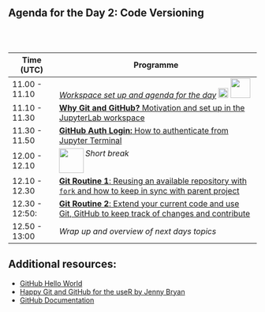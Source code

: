 <br/><br/>
## Agenda for the Day 2: Code Versioning
<br/><br/>

| Time (UTC)    | Programme       |
| ------------- | --------------------------------------------------------------------------- |
| 11.00 - 11.10 |  [_Workspace set up and agenda for the day_](workspace-setup.md) <img src="https://encrypted-tbn0.gstatic.com/images?q=tbn:ANd9GcQGO2P0vFlvhsDbmltsjjIWZMi1dQCduIkuwA&usqp=CAU"  width="20"> <img src="https://git-scm.com/images/logos/downloads/Git-Logo-1788C.png"  width="40"> |
| 11.10 - 11.30 | [**Why Git and GitHub?** Motivation and set up in the JupyterLab workspace](why-git-and-setup.md) |
| 11.30 - 11.50 | [**GitHub Auth Login:** How to authenticate from Jupyter Terminal](github-authenticate.md) |
| 12.00 - 12.10 | <img src="/../../img/coffee.png" width=50 align=left> _Short break_ |
| 12.10 - 12.30 | [**Git Routine 1**: Reusing an available repository with `fork` and how to keep in sync with parent project](keeping-your-repository-fork-in-sync.md) |
| 12.30 - 12:50:| [**Git Routine 2**: Extend your current code and use Git, GitHub to keep track of changes and contribute](the-add-push-git-routine.md) |
| 12.50 - 13:00 | _Wrap up and overview of next days topics_ |

## Additional resources:
- [GitHub Hello World](https://guides.github.com/activities/hello-world/)
- [Happy Git and GitHub for the useR by Jenny Bryan](https://happygitwithr.com/)
- [GitHub Documentation](https://docs.github.com/en)

